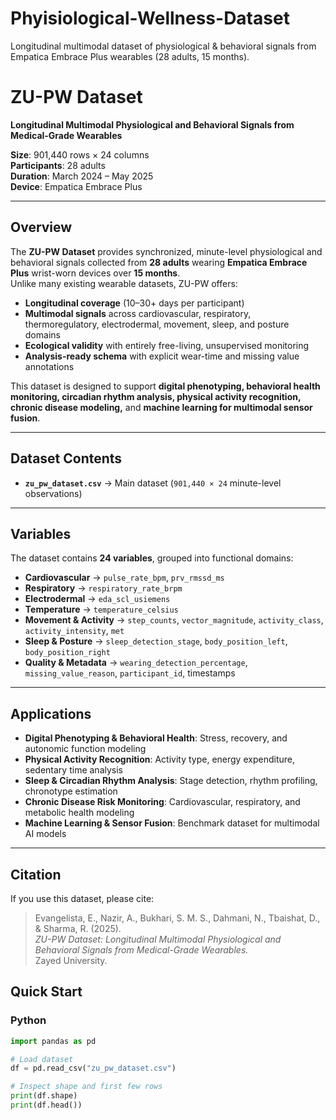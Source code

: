 # Phyisiological-Wellness-Dataset
Longitudinal multimodal dataset of physiological &amp; behavioral signals from Empatica Embrace Plus wearables (28 adults, 15 months).

# ZU-PW Dataset
**Longitudinal Multimodal Physiological and Behavioral Signals from Medical-Grade Wearables**

**Size**: 901,440 rows × 24 columns  
**Participants**: 28 adults  
**Duration**: March 2024 – May 2025  
**Device**: Empatica Embrace Plus  

---

## Overview
The **ZU-PW Dataset** provides synchronized, minute-level physiological and behavioral signals collected from **28 adults** wearing **Empatica Embrace Plus** wrist-worn devices over **15 months**.  
Unlike many existing wearable datasets, ZU-PW offers:

- **Longitudinal coverage** (10–30+ days per participant)  
- **Multimodal signals** across cardiovascular, respiratory, thermoregulatory, electrodermal, movement, sleep, and posture domains  
- **Ecological validity** with entirely free-living, unsupervised monitoring  
- **Analysis-ready schema** with explicit wear-time and missing value annotations  

This dataset is designed to support **digital phenotyping, behavioral health monitoring, circadian rhythm analysis, physical activity recognition, chronic disease modeling,** and **machine learning for multimodal sensor fusion**.

---

## Dataset Contents
- **`zu_pw_dataset.csv`** → Main dataset (`901,440 × 24` minute-level observations)  

---

## Variables
The dataset contains **24 variables**, grouped into functional domains:

- **Cardiovascular** → `pulse_rate_bpm`, `prv_rmssd_ms`  
- **Respiratory** → `respiratory_rate_brpm`  
- **Electrodermal** → `eda_scl_usiemens`  
- **Temperature** → `temperature_celsius`  
- **Movement & Activity** → `step_counts`, `vector_magnitude`, `activity_class`, `activity_intensity`, `met`  
- **Sleep & Posture** → `sleep_detection_stage`, `body_position_left`, `body_position_right`  
- **Quality & Metadata** → `wearing_detection_percentage`, `missing_value_reason`, `participant_id`, timestamps  

---

## Applications
- **Digital Phenotyping & Behavioral Health**: Stress, recovery, and autonomic function modeling  
- **Physical Activity Recognition**: Activity type, energy expenditure, sedentary time analysis  
- **Sleep & Circadian Rhythm Analysis**: Stage detection, rhythm profiling, chronotype estimation  
- **Chronic Disease Risk Monitoring**: Cardiovascular, respiratory, and metabolic health modeling  
- **Machine Learning & Sensor Fusion**: Benchmark dataset for multimodal AI models  

---

## Citation

If you use this dataset, please cite:

> Evangelista, E., Nazir, A., Bukhari, S. M. S., Dahmani, N., Tbaishat, D., & Sharma, R. (2025).  
> *ZU-PW Dataset: Longitudinal Multimodal Physiological and Behavioral Signals from Medical-Grade Wearables.*  
> Zayed University.

## Quick Start

### Python
```python
import pandas as pd

# Load dataset
df = pd.read_csv("zu_pw_dataset.csv")

# Inspect shape and first few rows
print(df.shape)
print(df.head())

